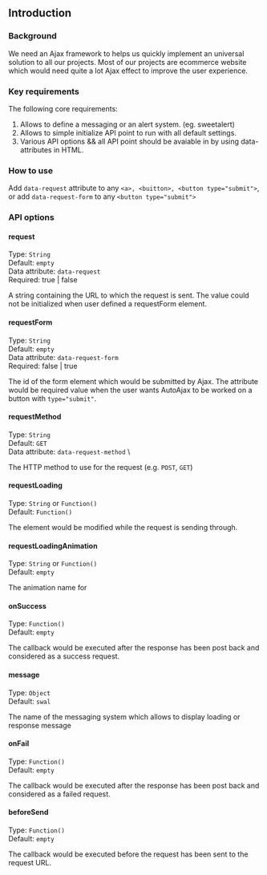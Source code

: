 ## Introduction
### Background

We need an Ajax framework to helps us quickly implement an universal solution to all our projects. Most of our projects are ecommerce website which would need quite a lot Ajax effect to improve the user experience.


### Key requirements
The following core requirements:

1. Allows to define a messaging or an alert system. (eg. sweetalert)
2. Allows to simple initialize API point to run with all default settings.
3. Various API options && all API point should be avaiable in by using data-attributes in HTML.

### How to use

Add ```data-request``` attribute to any ```<a>, <buitton>, <button type="submit">```, or add ```data-request-form``` to any ``` <button type="submit"> ```

### API options

#### request
Type: ``` String ``` \
Default: ``` empty ``` \
Data attribute: ``` data-request ``` \
Required: true | false

A string containing the URL to which the request is sent. The value could not be initialized when user defined a requestForm element.

#### requestForm
Type: ``` String ``` \
Default: ``` empty ``` \
Data attribute: ``` data-request-form ``` \
Required: false | true

The id of the form element which would be submitted by Ajax. The attribute would be required value when the user wants AutoAjax to be worked on a button with ``` type="submit" ```.

#### requestMethod
Type: ``` String ``` \
Default: ``` GET ``` \
Data attribute: ``` data-request-method ``` \

The HTTP method to use for the request (e.g. ``` POST ```, ``` GET ```)

#### requestLoading
Type: ``` String ``` or ``` Function() ```\
Default: ``` Function() ```

The element would be modified while the request is sending through.

#### requestLoadingAnimation
Type: ``` String ``` or ``` Function() ```\
Default: ``` empty ```

The animation name for 

#### onSuccess
Type: ``` Function() ``` \
Default: ``` empty ```

The callback would be executed after the response has been post back and considered as a success request.

#### message
Type: ``` Object ``` \
Default: ``` swal ```

The name of the messaging system which allows to display loading or response message

#### onFail
Type: ``` Function() ``` \
Default: ``` empty ```

The callback would be executed after the response has been post back and considered as a failed request.

#### beforeSend
Type: ``` Function() ``` \
Default: ``` empty ```

The callback would be executed before the request has been sent to the request URL.
